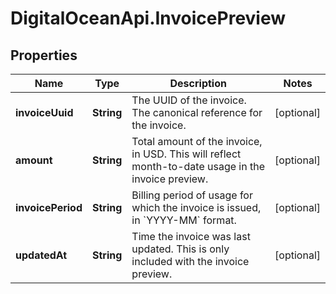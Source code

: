 # DigitalOceanApi.InvoicePreview

## Properties
Name | Type | Description | Notes
------------ | ------------- | ------------- | -------------
**invoiceUuid** | **String** | The UUID of the invoice. The canonical reference for the invoice. | [optional] 
**amount** | **String** | Total amount of the invoice, in USD.  This will reflect month-to-date usage in the invoice preview. | [optional] 
**invoicePeriod** | **String** | Billing period of usage for which the invoice is issued, in &#x60;YYYY-MM&#x60;  format. | [optional] 
**updatedAt** | **String** | Time the invoice was last updated.  This is only included with the invoice preview. | [optional] 
